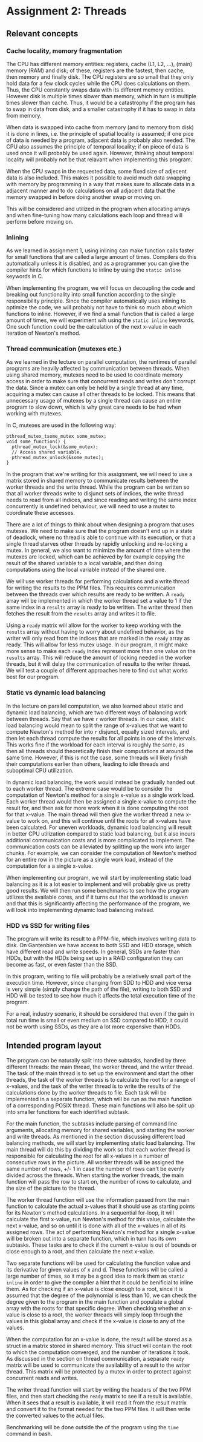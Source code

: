 # Assignment 2: Threads

## Relevant concepts

### Cache locality, memory fragmentation

The CPU has different memory entities: registers, cache (L1, L2, ...), (main) memory (RAM) and disk; of these, registers are the fastest, then cache, then memory and finally disk. The CPU registers are so small that they only hold data for a few clock cycles while the CPU does calculations on them. Thus, the CPU constantly swaps data with its different memory entities. However disk is multiple times slower than memory, which in turn is multiple times slower than cache. Thus, it would be a catastrophy if the program has to swap in data from disk, and a smaller catastrophy if it has to swap in data from memory.

When data is swapped into cache from memory (and to memory from disk) it is done in lines, i.e. the principle of spatial locality is assumed; if one pice of data is needed by a program, adjacent data is probably also needed. The CPU also assumes the principle of temporal locality; if on piece of data is used once it will probably be used again. However, thinking about temporal locality will probably not be that relavant when implementing this program.
    
When the CPU swaps in the requested data, some fixed size of adjecent data is also included. This makes it possible to avoid much data swapping with memory by programming in a way that makes sure to allocate data in a adjacent manner and to do calculations on all adjacent data that the memory swapped in before doing another swap or moving on.

This will be considered and utilized in the program when allocating arrays and when fine-tuning how many calculations each loop and thread will perform before moving on. 

### Inlining

As we learned in assignment 1, using inlining can make function calls faster for small functions that are called a large amount of times. Compilers do this automatically unless it is disabled, and as a programmer you can give the compiler hints for which functions to inline by using the `static inline` keywords in C. 

When implementing the program, we will focus on decoupling the code and breaking out functionality into small function according to the single responsibility principle. Since the compiler automatically uses inlining to optimize the code, we will probably not have to think so much about which functions to inline. However, if we find a small function that is called a large amount of times, we will experiment wih using the `static inline` keywords. One such function could be the calculation of the next x-value in each iteration of Newton's method.

### Thread communication (mutexes etc.)

As we learned in the lecture on parallel computation, the runtimes of parallel programs are heavily affected by communication between threads. When using shared memory, mutexes need to be used to coordinate memory access in order to make sure that concurrent reads and writes don't corrupt the data. Since a mutex can only be held by a single thread at any time, acquiring a mutex can cause all other threads to be locked. This means that unnecessary usage of mutexes by a single thread can cause an entire program to slow down, which is why great care needs to be had when working with mutexes.

In C, mutexes are used in the following way:

```
pthread_mutex_tsome_mutex some_mutex;
void some_function() {
  pthread_mutex_lock(&some_mutex);
  // Access shared variable.
  pthread_mutex_unlock(&some_mutex);
}
```

In the program that we're writing for this assignment, we will need to use a matrix stored in shared memory to communicate results between the worker threads and the write thread. While the program can be written so that all worker threads write to disjunct sets of indices, the write thread needs to read from all indices, and since reading and writing the same index concurrently is undefined behaviour, we will need to use a mutex to coordinate these accesses.

There are a lot of things to think about when designing a program that uses mutexes. We need to make sure that the program doesn't end up in a state of deadlock, where no thread is able to continue with its execution, or that a single thread starves other threads by rapidly unlocking and re-locking a mutex. In general, we also want to minimize the amount of time where the mutexes are locked, which can be achieved by for example copying the result of the shared variable to a local variable, and then doing computations using the local variable instead of the shared one.

We will use worker threads for performing calculations and a write thread for writing the results to the PPM files. This requires communication between the threads over which results are ready to be written. A `ready` array will be implemented in which the worker thread set a value to 1 if the same index in a `results` array is ready to be written. The writer thread then fetches the result from the `results` array and writes it to file.

Using a `ready` matrix will allow for the worker to keep working with the `results` array without having to worry about undefined behavior, as the writer will only read from the indices that are marked in the `ready` array as ready. This will allow for less mutex usage. In our program, it might make more sense to make each `ready` index represent more than one value on the `results` array. This will reduce the amount of locking needed in the worker threads, but it will delay the communication of results to the writer thread. We will test a couple of different approaches here to find out what works best for our program.

### Static vs dynamic load balancing

In the lecture on parallel computation, we also learned about static and dynamic load balancing, which are two different ways of balancing work between threads. Say that we have `r` worker threads. In our case, static load balancing would mean to split the range of x-values that we want to compute Newton's method for into `r` disjunct, equally sized intervals, and then let each thread compute the results for all points in one of the intervals. This works fine if the workload for each interval is roughly the same, as then all threads should theoretically finish their computations at around the same time. However, if this is not the case, some threads will likely finish their computations earlier than others, leading to idle threads and suboptimal CPU utilization.

In dynamic load balancing, the work would instead be gradually handed out to each worker thread. The extreme case would be to consider the computation of Newton's method for a single x-value as a single work load. Each worker thread would then be assigned a single x-value to compute the result for, and then ask for more work when it is done computing the root for that x-value. The main thread will then give the worker thread a new x-value to work on, and this will continue until the roots for all x-values have been calculated. For uneven workloads, dynamic load balancing will result in better CPU utilization compared to static load balancing, but it also incurs additional communication costs and is more complicated to implement. The communication costs can be alleviated by splitting up the work into larger chunks. For example, we can consider the computation of Newton's method for an entire row in the picture as a single work load, instead of the computation for a a single x-value.

When implementing our program, we will start by implementing static load balancing as it is a lot easier to implement and will probably give us pretty good results. We will then run some benchmarks to see how the program utilizes the available cores, and if it turns out that the workload is uneven and that this is significantly affecting the performance of the program, we will look into implementing dynamic load balancing instead.

### HDD vs SSD for writing files

The program will write its result to a PPM-file, which involves writing data to disk. On Gantenbien we have access to both SSD and HDD storage, which have different read and write speeds. In general, SSDs are faster than HDDs, but with the HDDs being set up in a RAID configuration they can become as fast, or even faster than the SSD. 

In this program, writing to file will probably be a relatively small part of the execution time. However, since changing from SDD to HDD and vice versa is very simple (simply change the path of the file), writing to both SSD and HDD will be tested to see how much it affects the total execution time of the program.

For a real, industry scenario, it should be considered that even if the gain in total run time is small or even medium on SSD compared to HDD, it could not be worth using SSDs, as they are a lot more expensive than HDDs.

## Intended program layout

The program can be naturally split into three subtasks, handled by three different threads: the main thread, the worker thread, and the writer thread. The task of the main thread is to set up the environment and start the other threads, the task of the worker threads is to calculate the root for a range of x-values, and the task of the writer thread is to write the results of the calculations done by the worker threads to file. Each task will be implemented in a separate function, which will be run as the main function of a corresponding POSIX thread. These main functions will also be split up into smaller functions for each identified subtask.

For the main function, the subtasks include parsing of command line arguments, allocating memory for shared variables, and starting the worker and write threads. As mentioned in the section discussing different load balancing methods, we will start by implementing static load balancing. The main thread will do this by dividing the work so that each worker thread is responsible for calculating the root for all x-values in a number of consecutive rows in the picture. All worker threads will be assigned the same number of rows, +/- 1 in case the number of rows can't be evenly divided across the threads. When starting the worker threads, the main function will pass the row to start on, the number of rows to calculate, and the size of the picture to the thread.

The worker thread function will use the information passed from the main function to calculate the actual x-values that it should use as starting points for its Newton's method calculations. In a sequential for-loop, it will calculate the first x-value, run Newton's method for this value, calculate the next x-value, and so on until it is done with all of the x-values in all of its assigned rows. The act of performing Newton's method for a single x-value will be broken out into a separate function, which in turn has its own subtasks. These tasks are to check if the current x-value is out of bounds or close enough to a root, and then calculate the next x-value.

Two separate functions will be used for calculating the function value and its derivative for given values of x and d. These functions will be called a large number of times, so it may be a good idea to mark them as `static inline` in order to give the compiler a hint that it could be benificial to inline them. As for checking if an x-value is close enough to a root, since it is assumed that the degree of the polynomial is less than 10, we can check the degree given to the program in the main function and populate a global array with the roots for that specific degree. When checking whether an x-value is close to a root, the worker threads will simply loop through the values in this global array and check if the x-value is close to any of the values.

When the computation for an x-value is done, the result will be stored as a struct in a matrix stored in shared memory. This struct will contain the root to which the computation converged, and the number of iterations it took. As discussed in the section on thread communication, a separate `ready` matrix will be used to communicate the availability of a result to the writer thread. This matrix will be protected by a mutex in order to protect against concurrent reads and writes.

The writer thread function will start by writing the headers of the two PPM files, and then start checking the `ready` matrix to see if a result is available. When it sees that a result is available, it will read it from the result matrix and convert it to the format needed for the two PPM files. It will then write the converted values to the actual files.

Benchmarking will be done outside the of the program using the `time` command in bash.
